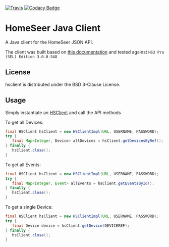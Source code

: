 [![Travis](https://travis-ci.org/teverett/hsclient.svg?branch=master)](https://travis-ci.org/teverett/hsclient)
[![Codacy Badge](https://api.codacy.com/project/badge/Grade/8ed69ebaffaa4cf5a78a79d8ac5a3113)](https://www.codacy.com/manual/teverett/hsclient?utm_source=github.com&amp;utm_medium=referral&amp;utm_content=teverett/hsclient&amp;utm_campaign=Badge_Grade)


HomeSeer Java Client
========

A Java client for the HomeSeer JSON API.

The client was built based on [this documentation](https://homeseer.com/support/homeseer/HS3/hs3sdk.pdf) and tested against `HS3 Pro (SEL) Edition 3.0.0.548`

License
-------------------

hsclient is distributed under the BSD 3-Clause License.

Usage
-------------------

Simply instantiate an [HSClient](https://github.com/teverett/hsclient/blob/master/src/main/java/com/khubla/hsclient/HSClient.java) and call the API methods

To get all Devices:

```java
final HSClient hsClient = new HSClientImpl(URL, USERNAME, PASSWORD);
try {
   final Map<Integer, Device> allDevices = hsClient.getDevicesByRef();
} finally {
   hsClient.close();
}
```

To get all Events:

```java
final HSClient hsClient = new HSClientImpl(URL, USERNAME, PASSWORD);
try {
   final Map<Integer, Event> allEvents = hsClient.getEventsById();
} finally {
   hsClient.close();
}
```

To get a single Device:

```java
final HSClient hsClient = new HSClientImpl(URL, USERNAME, PASSWORD);
try {
   final Device device = hsClient.getDevice(DEVICEREF);
} finally {
   hsClient.close();
}
```
